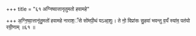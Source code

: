 +++
title = "६१ अग्निष्वात्तानृतुमतो हवामहे"

+++
अ॒ग्नि॒ष्वा॒त्तानृ॑तु॒मतो॑ हवामहे नाराश॒ँसे सो॑मपी॒थं यऽआ॒शुः। ते नो॒ विप्रा॑सः सु॒हवा॑ भवन्तु व॒यँ स्या॑म॒ पत॑यो रयी॒णाम् ॥६१ ॥
